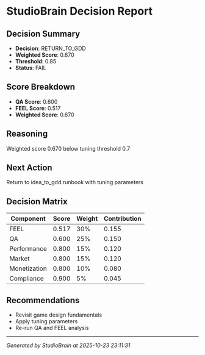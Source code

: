 # StudioBrain Decision Report

## Decision Summary
- **Decision**: RETURN_TO_GDD
- **Weighted Score**: 0.670
- **Threshold**: 0.85
- **Status**: FAIL

## Score Breakdown
- **QA Score**: 0.600
- **FEEL Score**: 0.517
- **Weighted Score**: 0.670

## Reasoning
Weighted score 0.670 below tuning threshold 0.7

## Next Action
Return to idea_to_gdd.runbook with tuning parameters

## Decision Matrix
| Component | Score | Weight | Contribution |
|-----------|-------|--------|--------------|
| FEEL | 0.517 | 30% | 0.155 |
| QA | 0.600 | 25% | 0.150 |
| Performance | 0.800 | 15% | 0.120 |
| Market | 0.800 | 15% | 0.120 |
| Monetization | 0.800 | 10% | 0.080 |
| Compliance | 0.900 | 5% | 0.045 |

## Recommendations
- Revisit game design fundamentals
- Apply tuning parameters
- Re-run QA and FEEL analysis

---
*Generated by StudioBrain at 2025-10-23 23:11:31*
